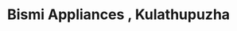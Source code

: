 ---
title: "Bismi Appliances , Kulathupuzha"
url: /kollam/bismi-appliances-kulathupuzha/
shop: Haushaltsgeräte
---